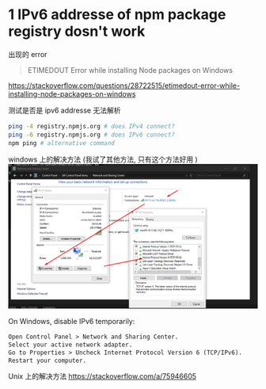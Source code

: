
# 1 IPv6 addresse of npm package registry dosn't work 

出现的 error 
> ETIMEDOUT Error while installing Node packages on Windows

https://stackoverflow.com/questions/28722515/etimedout-error-while-installing-node-packages-on-windows


测试是否是 ipv6 addresse 无法解析 
```bash
ping -4 registry.npmjs.org # does IPv4 connect?
ping -6 registry.npmjs.org # does IPv6 connect?
npm ping # alternative command
```


windows 上的解决方法 (我试了其他方法, 只有这个方法好用 )
![](image/Pasted%20image%2020241217001220.png)

On Windows, disable IPv6 temporarily:

    Open Control Panel > Network and Sharing Center.
    Select your active network adapter.
    Go to Properties > Uncheck Internet Protocol Version 6 (TCP/IPv6).
    Restart your computer.




Unix 上的解决方法 
https://stackoverflow.com/a/75946605
